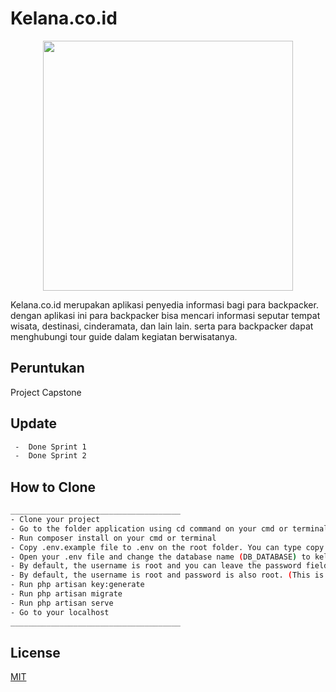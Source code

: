# Kelana.co.id

<p align ="center"><a href="https://laravel.com" target="_blank"><img src="https://raw.githubusercontent.com/laravel/art/master/logo-lockup/5%20SVG/2%20CMYK/1%20Full%20Color/laravel-logolockup-cmyk-red.svg" width="400"></a></p>

Kelana.co.id merupakan aplikasi penyedia informasi bagi para backpacker. dengan aplikasi ini para backpacker bisa mencari informasi seputar tempat wisata, destinasi, cinderamata, dan lain lain. serta para backpacker dapat menghubungi tour guide dalam kegiatan berwisatanya.

## Peruntukan

Project Capstone

## Update

```bash
 -  Done Sprint 1
 -  Done Sprint 2
```

## How to Clone

```bash
______________________________________
- Clone your project
- Go to the folder application using cd command on your cmd or terminal
- Run composer install on your cmd or terminal
- Copy .env.example file to .env on the root folder. You can type copy .env.example .env if using command prompt Windows or cp .env.example .env if using terminal, Ubuntu
- Open your .env file and change the database name (DB_DATABASE) to kelana_db
- By default, the username is root and you can leave the password field empty. (This is for Xampp)
- By default, the username is root and password is also root. (This is for Lamp)
- Run php artisan key:generate
- Run php artisan migrate
- Run php artisan serve
- Go to your localhost
______________________________________
```

## License

[MIT](https://choosealicense.com/licenses/mit/)
